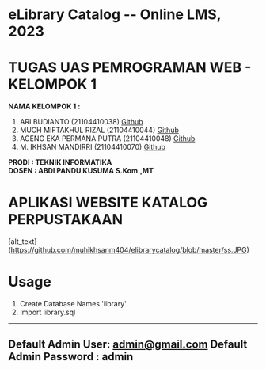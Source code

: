 # eLibrary Catalog -- Online LMS, 2023

# TUGAS UAS PEMROGRAMAN WEB - KELOMPOK 1

<b> NAMA KELOMPOK 1 : <br> </b>

1) ARI BUDIANTO 		      (21104410038)  [Github](https://github.com/) <br>
2) MUCH MIFTAKHUL RIZAL 	(21104410044)  [Github](https://github.com/) <br>
3) AGENG EKA PERMANA PUTRA	(21104410048)  [Github](https://github.com/) <br>
4) M. IKHSAN MANDIRRI 		(21104410070)  [Github](https://github.com/muhikhsanm404) <br>

<b> PRODI : TEKNIK INFORMATIKA<br> </b>
<b> DOSEN : ABDI PANDU KUSUMA S.Kom.,MT <br> </b>

# APLIKASI WEBSITE KATALOG PERPUSTAKAAN
[alt_text] (https://github.com/muhikhsanm404/elibrarycatalog/blob/master/ss.JPG) <br>
# Usage

1. Create Database Names 'library'
2. Import library.sql

---------------------------------------
Default Admin User: admin@gmail.com 
Default Admin Password : admin
---------------------------------------
